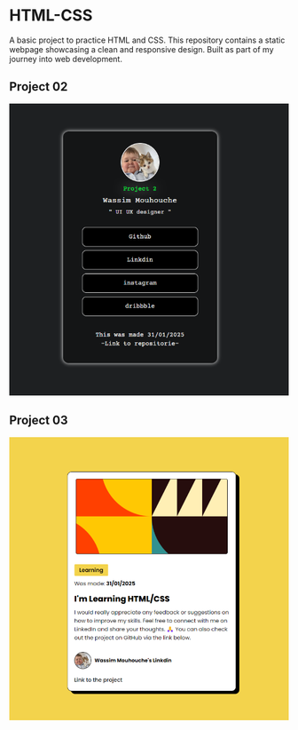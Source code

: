 # HTML-CSS
A basic project to practice HTML and CSS. This repository contains a static webpage showcasing a clean and responsive design. Built as part of my journey into web development.

## Project 02
![PR2](./work-images/image2.png)

## Project 03
![PR3](./work-images/image.png)